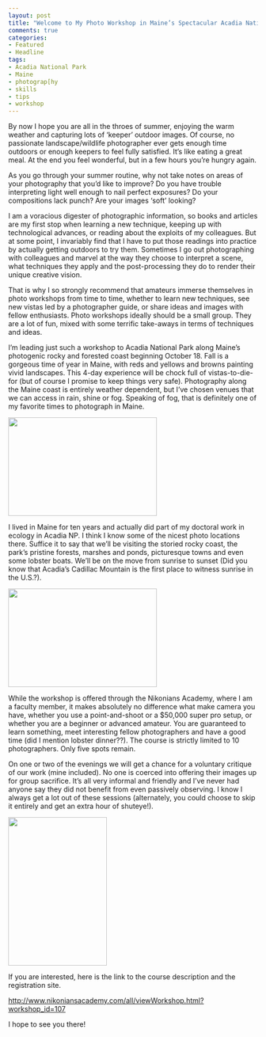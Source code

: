 ```yaml
---
layout: post
title: "Welcome to My Photo Workshop in Maine’s Spectacular Acadia National Park  "
comments: true
categories:
- Featured
- Headline
tags:
- Acadia National Park
- Maine
- photograp[hy
- skills
- tips
- workshop
---
```

By now I hope you are all in the throes of summer, enjoying the warm weather and capturing lots of ‘keeper’ outdoor images. Of course, no passionate landscape/wildlife photographer ever gets enough time outdoors or enough keepers to feel fully satisfied. It’s like eating a great meal. At the end you feel wonderful, but in a few hours you’re hungry again.

As you go through your summer routine, why not take notes on areas of your photography that you’d like to improve? Do you have trouble interpreting light well enough to nail perfect exposures? Do your compositions lack punch? Are your images ‘soft’ looking?

I am a voracious digester of photographic information, so books and articles are my first stop when learning a new technique, keeping up with technological advances, or reading about the exploits of my colleagues. But at some point, I invariably find that I have to put those readings into practice by actually getting outdoors to try them. Sometimes I go out photographing with colleagues and marvel at the way they choose to interpret a scene, what techniques they apply and the post-processing they do to render their unique creative vision.

That is why I so strongly recommend that amateurs immerse themselves in photo workshops from time to time, whether to learn new techniques, see new vistas led by a photographer guide, or share ideas and images with fellow enthusiasts. Photo workshops ideally should be a small group. They are a lot of fun, mixed with some terrific take-aways in terms of techniques and ideas.

I’m leading just such a workshop to Acadia National Park along Maine’s photogenic rocky and forested coast beginning October 18. Fall is a gorgeous time of year in Maine, with reds and yellows and browns painting vivid landscapes. This 4-day experience will be chock full of vistas-to-die-for (but of course I promise to keep things very safe). Photography along the Maine coast is entirely weather dependent, but I’ve chosen venues that we can access in rain, shine or fog. Speaking of fog, that is definitely one of my favorite times to photograph in Maine.

<a href="http://blog.lesterpickerphoto.com/wp-content/uploads/2012/06/LAP2300.jpg"><img class="size-medium wp-image-2238" title="_LAP2300" src="http://blog.lesterpickerphoto.com/wp-content/uploads/2012/06/LAP2300-300x199.jpg" alt="" width="300" height="199"></a>

I lived in Maine for ten years and actually did part of my doctoral work in ecology in Acadia NP. I think I know some of the nicest photo locations there. Suffice it to say that we’ll be visiting the storied rocky coast, the park’s pristine forests, marshes and ponds, picturesque towns and even some lobster boats. We’ll be on the move from sunrise to sunset (Did you know that Acadia’s Cadillac Mountain is the first place to witness sunrise in the U.S.?).

<a href="http://blog.lesterpickerphoto.com/wp-content/uploads/2012/06/LAP8300.jpg"><img class="size-medium wp-image-2239" title="_LAP8300" src="http://blog.lesterpickerphoto.com/wp-content/uploads/2012/06/LAP8300-300x199.jpg" alt="" width="300" height="199"></a>

While the workshop is offered through the Nikonians Academy, where I am a faculty member, it makes absolutely no difference what make camera you have, whether you use a point-and-shoot or a $50,000 super pro setup, or whether you are a beginner or advanced amateur. You are guaranteed to learn something, meet interesting fellow photographers and have a good time (did I mention lobster dinner??). The course is strictly limited to 10 photographers. Only five spots remain.

On one or two of the evenings we will get a chance for a voluntary critique of our work (mine included). No one is coerced into offering their images up for group sacrifice. It’s all very informal and friendly and I’ve never had anyone say they did not benefit from even passively observing. I know I always get a lot out of these sessions (alternately, you could choose to skip it entirely and get an extra hour of shuteye!).

<a href="http://blog.lesterpickerphoto.com/wp-content/uploads/2012/06/Maine-2009-longpond1-1_-2__tonemapped.jpg"><img class="size-medium wp-image-2240 " title="Maine-longpond" src="http://blog.lesterpickerphoto.com/wp-content/uploads/2012/06/Maine-2009-longpond1-1_-2__tonemapped-199x300.jpg" alt="" width="199" height="300"></a>

If you are interested, here is the link to the course description and the registration site.

<a href="http://www.nikoniansacademy.com/all/viewWorkshop.html?workshop_id=107">http://www.nikoniansacademy.com/all/viewWorkshop.html?workshop_id=107</a>

I hope to see you there!